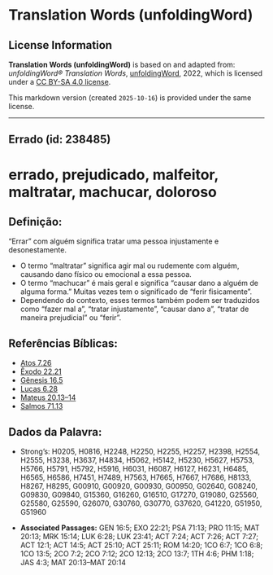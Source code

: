 # Translation Words (unfoldingWord)

## License Information

**Translation Words (unfoldingWord)** is based on and adapted from: _unfoldingWord® Translation Words_, [unfoldingWord](https://unfoldingword.org/utw), 2022, which is licensed under a [CC BY-SA 4.0 license](https://creativecommons.org/licenses/by-sa/4.0/legalcode.en).

This markdown version (created `2025-10-16`) is provided under the same license.



--------------------------------

## Errado (id: 238485)

errado, prejudicado, malfeitor, maltratar, machucar, doloroso
=============================================================

Definição:
----------

“Errar” com alguém significa tratar uma pessoa injustamente e desonestamente.

* O termo “maltratar” significa agir mal ou rudemente com alguém, causando dano físico ou emocional a essa pessoa.
* O termo “machucar” é mais geral e significa “causar dano a alguém de alguma forma.” Muitas vezes tem o significado de “ferir fisicamente”.
* Dependendo do contexto, esses termos também podem ser traduzidos como “fazer mal a”, “tratar injustamente”, “causar dano a”, “tratar de maneira prejudicial” ou “ferir”.

Referências Bíblicas:
---------------------

* [Atos 7\.26](https://ref.ly/Acts7:26)
* [Êxodo 22\.21](https://ref.ly/Exod22:21)
* [Gênesis 16\.5](https://ref.ly/Gen16:5)
* [Lucas 6\.28](https://ref.ly/Luke6:28)
* [Mateus 20\.13–14](https://ref.ly/Matt20:13-Matt20:14)
* [Salmos 71\.13](https://ref.ly/Ps71:13)

Dados da Palavra:
-----------------

* Strong’s: H0205, H0816, H2248, H2250, H2255, H2257, H2398, H2554, H2555, H3238, H3637, H4834, H5062, H5142, H5230, H5627, H5753, H5766, H5791, H5792, H5916, H6031, H6087, H6127, H6231, H6485, H6565, H6586, H7451, H7489, H7563, H7665, H7667, H7686, H8133, H8267, H8295, G00910, G00920, G00930, G00950, G02640, G08240, G09830, G09840, G15360, G16260, G16510, G17270, G19080, G25560, G25580, G25590, G26070, G30760, G30770, G37620, G41220, G51950, G51960

* **Associated Passages:** GEN 16:5; EXO 22:21; PSA 71:13; PRO 11:15; MAT 20:13; MRK 15:14; LUK 6:28; LUK 23:41; ACT 7:24; ACT 7:26; ACT 7:27; ACT 12:1; ACT 14:5; ACT 25:10; ACT 25:11; ROM 14:20; 1CO 6:7; 1CO 6:8; 1CO 13:5; 2CO 7:2; 2CO 7:12; 2CO 12:13; 2CO 13:7; 1TH 4:6; PHM 1:18; JAS 4:3; MAT 20:13–MAT 20:14

